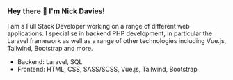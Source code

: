 ### Hey there 👋 I'm Nick Davies!

I am a Full Stack Developer working on a range of different web applications. I specialise in backend PHP development, in particular the Laravel framework as well as a range of other technologies including Vue.js, Tailwind, Bootstrap and more.

- Backend: Laravel, SQL
- Frontend: HTML, CSS, SASS/SCSS, Vue.js, Tailwind, Bootstrap

<!--
**nickdavies791/nickdavies791** is a ✨ _special_ ✨ repository because its `README.md` (this file) appears on your GitHub profile.

Here are some ideas to get you started:

- 🔭 I’m currently working on ...
- 🌱 I’m currently learning ...
- 👯 I’m looking to collaborate on ...
- 🤔 I’m looking for help with ...
- 💬 Ask me about ...
- 📫 How to reach me: ...
- 😄 Pronouns: ...
- ⚡ Fun fact: ...
-->
